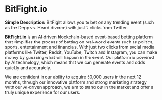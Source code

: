 # BitFight.io

**Simple Description:** BitFight allows you to bet on any trending event (such as the Depp vs. Heard divorce) with just 2 clicks from Twitter.

[**BitFight.io**](http://bitfight.io/) is an AI-driven blockchain-based event-based betting platform that simplifies the process of betting on real-world events such as politics, sports, entertainment and financials. With just two clicks from social media platforms like Twitter, Reddit, YouTube, Twitch and Instagram, you can make money by guessing what will happen in the event. Our platform is powered by AI technology, which means that we can generate events and odds quickly and accurately.

We are confident in our ability to acquire 50,000 users in the next 12 months, through our innovative platform and strong marketing strategy. With our AI-driven approach, we aim to stand out in the market and offer a truly unique experience for our users.
